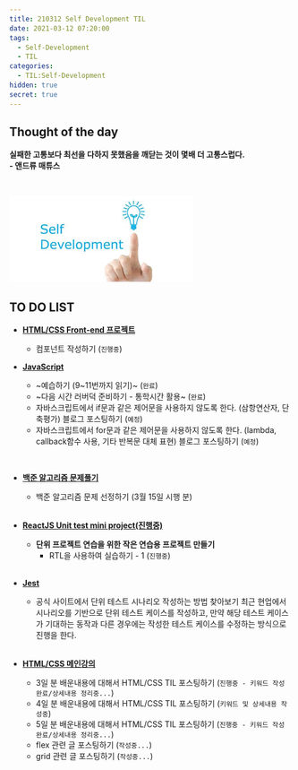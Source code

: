 ```yaml
---
title: 210312 Self Development TIL
date: 2021-03-12 07:20:00
tags:
  - Self-Development
  - TIL
categories:
  - TIL:Self-Development
hidden: true
secret: true
---
```


## **Thought of the day**

**실패한 고통보다 최선을 다하지 못했음을 깨닫는 것이 몇배 더 고통스럽다.**<br/> **- 앤드류 매튜스**

<br/>

![](/images/post_images/self_development_logo.jpg)

## **TO DO LIST**

- <ins>**HTML/CSS Front-end 프로젝트**</ins>

  - 컴포넌트 작성하기 (`진행중`)

- <ins>**JavaScript**</ins>

  - ~예습하기 (9~11번까지 읽기)~ (`완료`)
  - ~다음 시간 러버덕 준비하기 - 통학시간 활용~ (`완료`)
  - 자바스크립트에서 if문과 같은 제어문을 사용하지 않도록 한다. (삼항연산자, 단축평가) 블로그 포스팅하기 (`예정`)
  - 자바스크립트에서 for문과 같은 제어문을 사용하지 않도록 한다. (lambda, callback함수 사용, 기타 반복문 대체 표현) 블로그 포스팅하기 (`예정`)

  <!-- more -->

<br/>

- <ins>**백준 알고리즘 문제풀기**</ins>

  - 백준 알고리즘 문제 선정하기 (3월 15일 시행 분)

  <br/>

- <ins>**ReactJS Unit test mini project(진행중)**</ins>

  - **단위 프로젝트 연습을 위한 작은 연습용 프로젝트 만들기**
    - RTL을 사용하여 실습하기 - 1 (`진행중`)

  <br/>

- <ins>**Jest**</ins>

  - 공식 사이트에서 단위 테스트 시나리오 작성하는 방법 찾아보기
    최근 현업에서 시나리오를 기반으로 단위 테스트 케이스를 작성하고, 만약 해당 테스트 케이스가 기대하는 동작과 다른 경우에는 작성한 테스트 케이스를 수정하는 방식으로 진행을 한다.

  <br/>

- <ins>**HTML/CSS 메인강의**</ins>

  - 3일 분 배운내용에 대해서 HTML/CSS TIL 포스팅하기 (`진행중 - 키워드 작성 완료/상세내용 정리중...`)
  - 4일 분 배운내용에 대해서 HTML/CSS TIL 포스팅하기 (`키워드 및 상세내용 작성중`)
  - 5일 분 배운내용에 대해서 HTML/CSS TIL 포스팅하기 (`진행중 - 키워드 작성 완료/상세내용 정리중...`)
  - flex 관련 글 포스팅하기 (`작성중...`)
  - grid 관련 글 포스팅하기 (`작성중...`)

  <br/>
